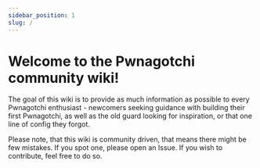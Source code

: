 ```yaml
---
sidebar_position: 1
slug: /
---
```


# Welcome to the Pwnagotchi community wiki!

The goal of this wiki is to provide as much information as possible to every Pwnagotchi enthusiast - newcomers seeking guidance with building their first Pwnagotchi, as well as the old guard looking for inspiration, or that one line of config they forgot.

Please note, that this wiki is community driven, that means there might be few mistakes. If you spot one, please open an Issue. If you wish to contribute, feel free to do so.